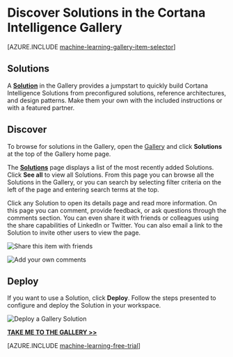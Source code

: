 <properties
    pageTitle="Cortana Intelligence Gallery Solutions | Microsoft Azure"
    description="Discover Solutions in the Cortana Intelligence Gallery."
    services="machine-learning"
    documentationCenter=""
    authors="garyericson"
    manager="jhubbard"
    editor="cgronlun"/>

<tags
    ms.service="machine-learning"
    ms.workload="data-services"
    ms.tgt_pltfrm="na"
    ms.devlang="na"
    ms.topic="article"
    ms.date="10/13/2016"
    ms.author="roopalik;garye"/>


# <a name="discover-solutions-in-the-cortana-intelligence-gallery"></a>Discover Solutions in the Cortana Intelligence Gallery

[AZURE.INCLUDE [machine-learning-gallery-item-selector](../../includes/machine-learning-gallery-item-selector.md)]

## <a name="solutions"></a>Solutions

A **[Solution](https://gallery.cortanaintelligence.com/solutions)** in the Gallery provides a jumpstart to quickly build Cortana Intelligence Solutions from preconfigured solutions, reference architectures, and design patterns.
Make them your own with the included instructions or with a featured partner.  


## <a name="discover"></a>Discover

  To browse for solutions in the Gallery, open the [Gallery](http://gallery.cortanaintelligence.com) and click **Solutions**
 at the top of the Gallery home page.

 The **[Solutions](https://gallery.cortanaintelligence.com/solutions)**
 page displays a list of the most recently added Solutions.
Click **See all** to view all Solutions.
From this page you can browse all the Solutions in the Gallery, or you can search by selecting filter criteria on the left of the page and entering search terms at the top.

 Click any Solution to open its details page and read more information. On this page you can comment, provide feedback, or ask questions through the comments section. You can even share it with friends or colleagues using the share capabilities of LinkedIn or Twitter. You can also email a link to the Solution to invite other users to view the page.

![Share this item with friends](media\machine-learning-gallery-how-to-use-contribute-publish\share-links.png)

![Add your own comments](media\machine-learning-gallery-how-to-use-contribute-publish\comments.png)

## <a name="deploy"></a>Deploy

If you want to use a Solution, click **Deploy**. Follow the steps presented to configure and deploy the Solution in your workspace.

![Deploy a Gallery Solution](media\machine-learning-gallery-solutions\deploy-solution.png)



**[TAKE ME TO THE GALLERY >>](http://gallery.cortanaintelligence.com)**

[AZURE.INCLUDE [machine-learning-free-trial](../../includes/machine-learning-free-trial.md)]
